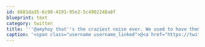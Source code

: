 ```yaml
---
id: 6681da35-6c90-4193-95e2-5c4902248a8f
blueprint: text
category: twitter
title: '''@amyhoy that''s the craziest noise ever. We used to have them try and "lure" our dogs out when we were camping'
caption: '<span class="username username_linked">@<a href="https://twitter.com/amyhoy" title="Amy Hoy">amyhoy</a></span> that''s the craziest noise ever. We used to have them try and "lure" our dogs out when we were camping'
---
```

